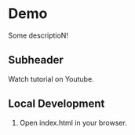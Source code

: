 # Demo

Some descriptioN!

## Subheader

Watch tutorial on Youtube.

## Local Development

1. Open index.html in your browser.